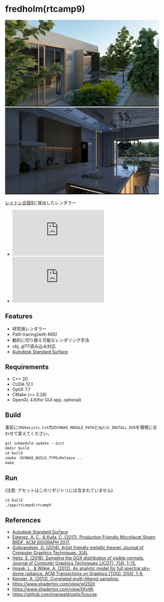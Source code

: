 # fredholm(rtcamp9)

![](img/014.png)
![](img/239.png)

[レイトレ合宿9](https://sites.google.com/view/rtcamp9/home)に提出したレンダラー

* ![レンダラー紹介のスライド](https://github.com/yumcyaWiz/fredholm/blob/feature/rtcamp9/docs/fredholm(rtcamp9).pdf)
* ![セミナーのスライド](https://github.com/yumcyaWiz/fredholm/blob/feature/rtcamp9/docs/seminar.pdf)

## Features

* 研究用レンダラー
* Path tracing(with MIS)
* 動的に切り替え可能なレンダリング手法
* obj, glTF読み込み対応
* [Autodesk Standard Surface](https://autodesk.github.io/standard-surface/)

## Requirements

* C++ 20
* CUDA 12.1
* OptiX 7.7
* CMake (>= 3.26)
* OpenGL 4.6(for GUI app, optional)

## Build

事前に`CMakeLists.txt`内の`CMAKE_MODULE_PATH`と`OptiX_INSTALL_DIR`を環境に合わせて変えてください。

```
git submodule update --init
mkdir build
cd build
cmake -DCMAKE_BUILD_TYPE=Release ..
make
```

## Run

(注意: アセットはこのリポジトリには含まれていません)

```
cd build
./app/rtcamp9/rtcamp9
```

## References

* [Autodesk Standard Surface](https://autodesk.github.io/standard-surface/)
* [Estevez, A. C., & Kulla, C. (2017). Production Friendly Microfacet Sheen BRDF. ACM SIGGRAPH 2017.](http://www.aconty.com/pdf/s2017_pbs_imageworks_sheen.pdf)
* [Gulbrandsen, O. (2014). Artist friendly metallic fresnel. Journal of Computer Graphics Techniques, 3(4).](https://jcgt.org/published/0003/04/03/)
* [Heitz, E. (2018). Sampling the GGX distribution of visible normals. Journal of Computer Graphics Techniques (JCGT), 7(4), 1-13.](https://jcgt.org/published/0007/04/01/)
* [Hosek, L., & Wilkie, A. (2012). An analytic model for full spectral sky-dome radiance. ACM Transactions on Graphics (TOG), 31(4), 1-9.](https://cgg.mff.cuni.cz/projects/SkylightModelling/)
* [Kensler, A. (2013). Correlated multi-jittered sampling.](https://graphics.pixar.com/library/MultiJitteredSampling/#:~:text=Abstract%3A,to%20which%20they%20are%20prone.)
* https://www.shadertoy.com/view/wl2SDt
* https://www.shadertoy.com/view/llXyWr
* https://github.com/ingowald/optix7course